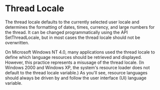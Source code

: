 

# Thread Locale

The thread locale defaults to the currently selected user locale and determines the formatting of dates, times, currency, and large numbers for the thread. It can be changed programmatically using the API SetThreadLocale, but in most cases the thread locale should not be overwritten.

On Microsoft Windows NT 4.0, many applications used the thread locale to define which language resources should be retrieved and displayed. However, this practice represents a misusage of the thread locale. (In Windows 2000 and Windows XP, the system's resource loader does not default to the thread locale variable.) As you'll see, resource languages should always be driven by and follow the user interface (UI) language variable.


